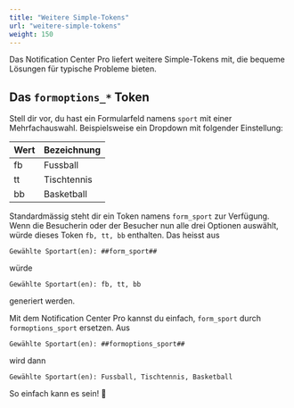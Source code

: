 ```yaml
---
title: "Weitere Simple-Tokens"
url: "weitere-simple-tokens"
weight: 150
---
```


Das Notification Center Pro liefert weitere Simple-Tokens mit, die bequeme Lösungen für typische Probleme bieten.

## Das `formoptions_*` Token

Stell dir vor, du hast ein Formularfeld namens `sport` mit einer Mehrfachauswahl. Beispielsweise ein Dropdown mit folgender Einstellung:

| Wert | Bezeichnung |
|------|-------------|
| fb   | Fussball    |
| tt   | Tischtennis |
| bb   | Basketball  |

Standardmässig steht dir ein Token namens `form_sport` zur Verfügung. Wenn die Besucherin oder der Besucher nun alle drei Optionen auswählt, würde dieses Token `fb, tt, bb` enthalten. Das heisst aus

```text
Gewählte Sportart(en): ##form_sport##
```

würde 

```text
Gewählte Sportart(en): fb, tt, bb
```

generiert werden.

Mit dem Notification Center Pro kannst du einfach, `form_sport` durch `formoptions_sport` ersetzen. Aus

```text
Gewählte Sportart(en): ##formoptions_sport##
```

wird dann

```text
Gewählte Sportart(en): Fussball, Tischtennis, Basketball
```

So einfach kann es sein! 🎉

